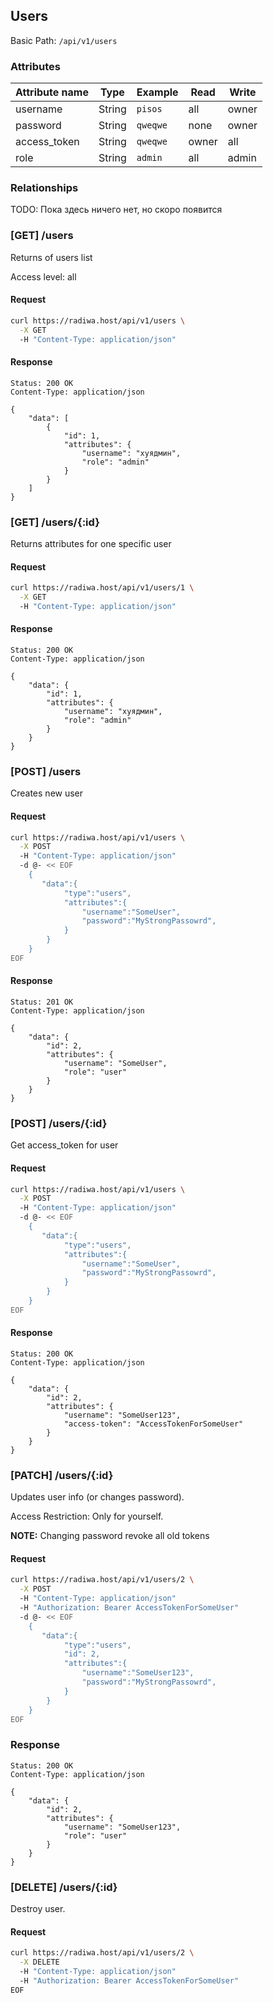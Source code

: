 ## Users

Basic Path: `/api/v1/users`

### Attributes

Attribute name | Type   | Example  | Read  | Write
-------------- | ------ | -------- | ----- | -------
username       | String | `pisos`  | all   | owner
password       | String | `qweqwe` | none  | owner
access_token   | String | `qweqwe` | owner | all
role           | String | `admin`  | all   | admin

### Relationships

TODO: Пока здесь ничего нет, но скоро появится

### [GET] /users

Returns of users list

Access level: all

#### Request

```bash
curl https://radiwa.host/api/v1/users \
  -X GET
  -H "Content-Type: application/json"
```

#### Response

```
Status: 200 OK
Content-Type: application/json

{
    "data": [
        {
            "id": 1,
            "attributes": {
                "username": "хуядмин",
                "role": "admin"
            }
        }
    ]
}
```

### [GET] /users/{:id}

Returns attributes for one specific user

#### Request

```bash
curl https://radiwa.host/api/v1/users/1 \
  -X GET
  -H "Content-Type: application/json"
```

#### Response

```
Status: 200 OK
Content-Type: application/json

{
    "data": {
        "id": 1,
        "attributes": {
            "username": "хуядмин",
            "role": "admin"
        }
    }
}
```

### [POST] /users

Creates new user

#### Request

```bash
curl https://radiwa.host/api/v1/users \
  -X POST
  -H "Content-Type: application/json"
  -d @- << EOF
    {
       "data":{
            "type":"users",
            "attributes":{
                "username":"SomeUser",
                "password":"MyStrongPassowrd",
            }
        }
    }
EOF
```

#### Response

```
Status: 201 OK
Content-Type: application/json

{
    "data": {
        "id": 2,
        "attributes": {
            "username": "SomeUser",
            "role": "user"
        }
    }
}
```

### [POST] /users/{:id}

Get access_token for user

#### Request

```bash
curl https://radiwa.host/api/v1/users \
  -X POST
  -H "Content-Type: application/json"
  -d @- << EOF
    {
       "data":{
            "type":"users",
            "attributes":{
                "username":"SomeUser",
                "password":"MyStrongPassowrd",
            }
        }
    }
EOF
```

#### Response

```
Status: 200 OK
Content-Type: application/json

{
    "data": {
        "id": 2,
        "attributes": {
            "username": "SomeUser123",
            "access-token": "AccessTokenForSomeUser"
        }
    }
}
```

### [PATCH] /users/{:id}

Updates user info (or changes password).

Access Restriction: Only for yourself.

**NOTE:** Changing password revoke all old tokens

#### Request

```bash
curl https://radiwa.host/api/v1/users/2 \
  -X POST
  -H "Content-Type: application/json"
  -H "Authorization: Bearer AccessTokenForSomeUser"
  -d @- << EOF
    {
       "data":{
            "type":"users",
            "id": 2,
            "attributes":{
                "username":"SomeUser123",
                "password":"MyStrongPassowrd",
            }
        }
    }
EOF
```

### Response

```
Status: 200 OK
Content-Type: application/json

{
    "data": {
        "id": 2,
        "attributes": {
            "username": "SomeUser123",
            "role": "user"
        }
    }
}
```

### [DELETE] /users/{:id}

Destroy user.

#### Request

```bash
curl https://radiwa.host/api/v1/users/2 \
  -X DELETE
  -H "Content-Type: application/json"
  -H "Authorization: Bearer AccessTokenForSomeUser"
EOF
```